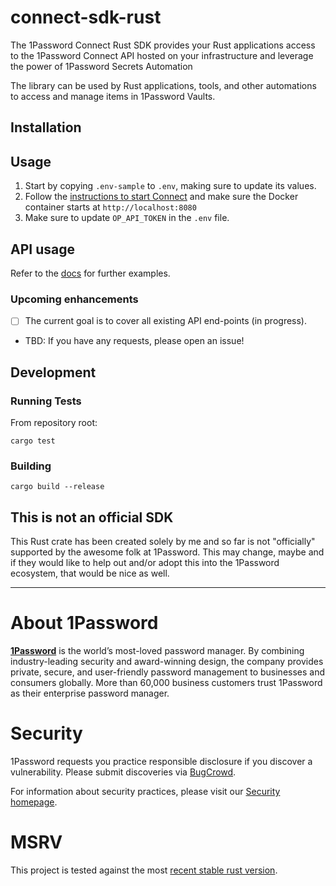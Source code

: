 # connect-sdk-rust

The 1Password Connect Rust SDK provides your Rust applications access to the 1Password Connect API hosted on your infrastructure and leverage the power of 1Password Secrets Automation

The library can be used by Rust applications, tools, and other automations to access and manage items in 1Password Vaults.

## Installation

## Usage

1. Start by copying `.env-sample` to `.env`, making sure to update its values.
2. Follow the [instructions to start Connect](https://github.com/1Password/connect) and make sure the Docker container starts at `http://localhost:8080`
3. Make sure to update `OP_API_TOKEN` in the `.env` file.


## API usage

Refer to the [docs](https://docs.rs/connect-1password/0.1.0/connect_1password/) for further examples.

### Upcoming enhancements

- [ ] The current goal is to cover all existing API end-points (in progress).
- TBD: If you have any requests, please open an issue!

## Development

### Running Tests

From repository root:

```shell script
cargo test
```

### Building

```shell script
cargo build --release
```

## This is not an official SDK

This Rust crate has been created solely by me and so far is not "officially" supported by the
awesome folk at 1Password.  This may change, maybe and if they would like to help out and/or adopt
this into the 1Password ecosystem, that would be nice as well.

---

# About 1Password

**[1Password](https://1password.com/)** is the world’s most-loved password manager. By combining industry-leading security and award-winning design, the company provides private, secure, and user-friendly password management to businesses and consumers globally. More than 60,000 business customers trust 1Password as their enterprise password manager.

# Security

1Password requests you practice responsible disclosure if you discover a vulnerability. Please submit discoveries via [BugCrowd](https://bugcrowd.com/agilebits).

For information about security practices, please visit our [Security homepage](https://1password.com/security/).

# MSRV

This project is tested against the most [recent stable rust version](https://gist.github.com/alexheretic/d1e98d8433b602e57f5d0a9637927e0c).

